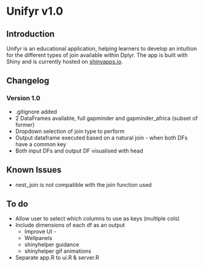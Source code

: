 # Unifyr v1.0

## Introduction

Unifyr is an educational application, helping learners to develop an intuition for the different types of join available within Dplyr. The app is built with Shiny and is currently hosted on [shinyapps.io](https://richleysh84.shinyapps.io/UnifyR/).

## Changelog

### Version 1.0

* .gitignore added
* 2 DataFrames available, full gapminder and gapminder_africa (subset of former)
* Dropdown selection of join type to perform
* Output dataframe executed based on a natural join - when both DFs have a common key
* Both input DFs and output DF visualised with head

## Known Issues

* nest_join is not compatible with the join function used

## To do

* Allow user to select which columns to use as keys (multiple cols)
* Include dimensions of each df as an output
  * Improve UI -
  * Wellpanels
  * shinyhelper guidance
  * shinyhelper gif animations
* Separate app.R to ui.R & server.R